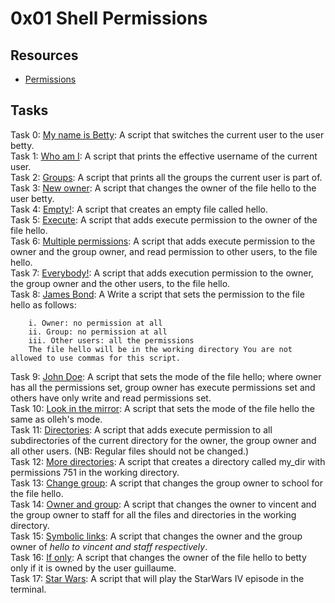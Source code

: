 # 0x01 Shell Permissions </br>
## Resources
+ [Permissions](http://linuxcommand.org/lc3_lts0090.php)

## Tasks

Task 0: [My name is Betty](https://github.com/Hiluhree/alx-system_engineering-devops/blob/master/0x01-shell_permissions/0-iam_betty): A script that switches the current user to the user betty. </br>
Task 1: [Who am I](https://github.com/Hiluhree/alx-system_engineering-devops/blob/master/0x01-shell_permissions/1-who_am_i): A script that prints the effective username of the current user.</br>
Task 2: [Groups](https://github.com/Hiluhree/alx-system_engineering-devops/blob/master/0x01-shell_permissions/2-groups): A script that prints all the groups the current user is part of.</br>
Task 3: [New owner](https://github.com/Hiluhree/alx-system_engineering-devops/blob/master/0x01-shell_permissions/3-new_owner): A script that changes the owner of the file hello to the user betty.</br>
Task 4: [Empty!](https://github.com/Hiluhree/alx-system_engineering-devops/blob/master/0x01-shell_permissions/4-empty): A script that creates an empty file called hello.</br>
Task 5: [Execute](https://github.com/Hiluhree/alx-system_engineering-devops/blob/master/0x01-shell_permissions/5-execute): A script that adds execute permission to the owner of the file hello.</br>
Task 6: [Multiple permissions](https://github.com/Hiluhree/alx-system_engineering-devops/blob/master/0x01-shell_permissions/6-multiple_permissions): A script that adds execute permission to the owner and the group owner, and read permission to other users, to the file hello.</br>
Task 7: [Everybody!](https://github.com/Hiluhree/alx-system_engineering-devops/blob/master/0x01-shell_permissions/7-everybody): A script that adds execution permission to the owner, the group owner and the other users, to the file hello. </br>
Task 8: [James Bond](https://github.com/Hiluhree/alx-system_engineering-devops/blob/master/0x01-shell_permissions/8-James_Bond): A Write a script that sets the permission to the file hello as follows:

		i. Owner: no permission at all
		ii. Group: no permission at all
		iii. Other users: all the permissions
		The file hello will be in the working directory You are not allowed to use commas for this script.

Task 9: [John Doe](https://github.com/Hiluhree/alx-system_engineering-devops/blob/master/0x01-shell_permissions/9-John_Doe): A script that sets the mode of the file hello; where owner has all the permissions set, group owner has execute permissions set and others have only write and read permissions set.</br>
Task 10: [Look in the mirror](https://github.com/Hiluhree/alx-system_engineering-devops/blob/master/0x01-shell_permissions/10-mirror_permissions): A script that sets the mode of the file hello the same as olleh's mode.</br>
Task 11: [Directories](https://github.com/Hiluhree/alx-system_engineering-devops/blob/master/0x01-shell_permissions/11-directories_permissions): A script that adds execute permission to all subdirectories of the current directory for the owner, the group owner and all other users. (NB: Regular files should not be changed.)</br>
Task 12: [More directories](https://github.com/Hiluhree/alx-system_engineering-devops/blob/master/0x01-shell_permissions/12-directory_permissions): A script that creates a directory called my_dir with permissions 751 in the working directory.</br>
Task 13: [Change group](https://github.com/Hiluhree/alx-system_engineering-devops/blob/master/0x01-shell_permissions/13-change_group): A script that changes the group owner to school for the file hello. </br>
Task 14: [Owner and group](https://github.com/Hiluhree/alx-system_engineering-devops/blob/master/0x01-shell_permissions/100-change_owner_and_group): A script that changes the owner to vincent and the group owner to staff for all the files and directories in the working directory.</br>
Task 15: [Symbolic links](https://github.com/Hiluhree/alx-system_engineering-devops/blob/master/0x01-shell_permissions/101-symbolic_link_permissions): A script that changes the owner and the group owner of _hello to vincent and staff respectively_.</br>
Task 16: [If only](https://github.com/Hiluhree/alx-system_engineering-devops/blob/master/0x01-shell_permissions/102-if_only): A script that changes the owner of the file hello to betty only if it is owned by the user guillaume.</br>
Task 17: [Star Wars](https://github.com/Hiluhree/alx-system_engineering-devops/blob/master/0x01-shell_permissions/103-Star_Wars): A script that will play the StarWars IV episode in the terminal.</br>

